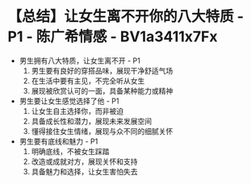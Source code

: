 # 【总结】让女生离不开你的八大特质 - P1 - 陈广希情感 - BV1a3411x7Fx

-   男生拥有八大特质，让女生离不开 - P1
    1.  男生要有良好的穿搭品味，展现干净舒适气场
    2.  在生活中要有主见，不完全听从女生
    3.  展现被欣赏认可的一面，具备某种能力或精神
-   男生要让女生感觉选择了他 - P1
    1.  让女生自主选择你，而非被迫
    2.  具备成长性和潜力，展现未来发展空间
    3.  懂得接住女生情绪，展现与众不同的细腻关怀
-   男生要有底线和魅力 - P1
    1.  明确底线，不被女生踩踏
    2.  改造或成就对方，展现关怀和支持
    3.  具备魅力和选择，让女生害怕失去